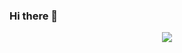 ### Hi there 👋

<div id='header' align='center'>
  <img src='https://media.giphy.com/media/gLcUG7QiR0jpMzoNUu/giphy.gif'/>
  
</div>
